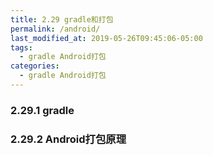 ```yaml
---
title: 2.29 gradle和打包
permalink: /android/
last_modified_at: 2019-05-26T09:45:06-05:00
tags:
  - gradle Android打包
categories:
  - gradle Android打包
---
```


### 2.29.1 gradle

### 2.29.2 Android打包原理
